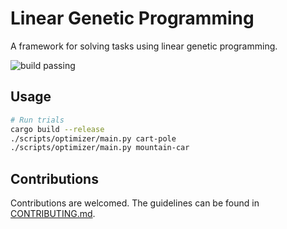 # Linear Genetic Programming

A framework for solving tasks using linear genetic programming.

![build passing](https://github.com/urmzd/linear-genetic-programming/actions/workflows/build.yml/badge.svg)

## Usage

```bash
# Run trials
cargo build --release
./scripts/optimizer/main.py cart-pole
./scripts/optimizer/main.py mountain-car
```

## Contributions

Contributions are welcomed. The guidelines can be found in [CONTRIBUTING.md](./CONTRIBUTING.md).
